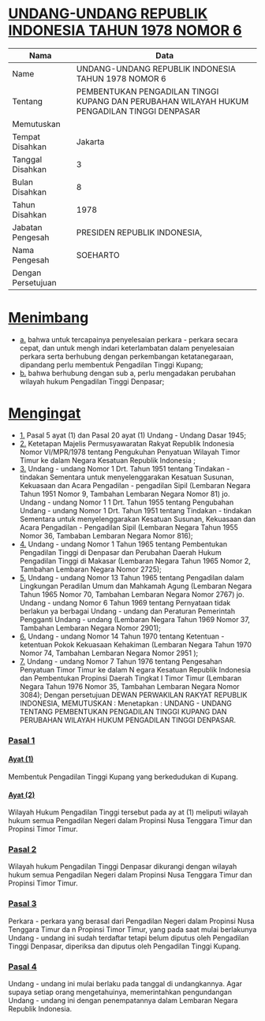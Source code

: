 # [UNDANG-UNDANG REPUBLIK INDONESIA TAHUN 1978 NOMOR 6](http://example.org/legal/peraturan/uu/1978/6)

| Nama | Data |
| ------ | ----- |
|Name|UNDANG-UNDANG REPUBLIK INDONESIA TAHUN 1978 NOMOR 6|
|Tentang| PEMBENTUKAN PENGADILAN TINGGI KUPANG DAN PERUBAHAN WILAYAH HUKUM PENGADILAN TINGGI DENPASAR|
|Memutuskan||
|Tempat Disahkan|Jakarta|
|Tanggal Disahkan|3|
|Bulan Disahkan|8|
|Tahun Disahkan|1978|
|Jabatan Pengesah|PRESIDEN REPUBLIK INDONESIA,|
|Nama Pengesah|SOEHARTO|
|Dengan Persetujuan||
# [Menimbang](http://example.org/legal/peraturan/uu/1978/6/menimbang)

* [a.](http://example.org/legal/peraturan/uu/1978/6/menimbang/huruf/a) bahwa untuk tercapainya penyelesaian perkara - perkara secara cepat, dan untuk mengh indari keterlambatan dalam penyelesaian perkara serta berhubung dengan perkembangan ketatanegaraan, dipandang perlu membentuk Pengadilan Tinggi Kupang;
* [b.](http://example.org/legal/peraturan/uu/1978/6/menimbang/huruf/b) bahwa berhubung dengan sub a, perlu mengadakan perubahan wilayah hukum Pengadilan Tinggi Denpasar;
# [Mengingat](http://example.org/legal/peraturan/uu/1978/6/mengingat)

* [1.](http://example.org/legal/peraturan/uu/1978/6/mengingat/huruf/0001) Pasal 5 ayat (1) dan Pasal 20 ayat (1) Undang - Undang Dasar 1945;
* [2.](http://example.org/legal/peraturan/uu/1978/6/mengingat/huruf/0002) Ketetapan Majelis Permusyawaratan Rakyat Republik Indonesia Nomor VI/MPR/1978 tentang Pengukuhan Penyatuan Wilayah Timor Timur ke dalam Negara Kesatuan Republik Indonesia ;
* [3.](http://example.org/legal/peraturan/uu/1978/6/mengingat/huruf/0003) Undang - undang Nomor 1 Drt. Tahun 1951 tentang Tindakan - tindakan Sementara untuk menyelenggarakan Kesatuan Susunan, Kekuasaan dan Acara Pengadilan - pengadilan Sipil (Lembaran Negara Tahun 1951 Nomor 9, Tambahan Lembaran Negara Nomor 81) jo. Undang - undang Nomor 1 1 Drt. Tahun 1955 tentang Pengubahan Undang - undang Nomor 1 Drt. Tahun 1951 tentang Tindakan - tindakan Sementara untuk menyelenggarakan Kesatuan Susunan, Kekuasaan dan Acara Pengadilan - Pengadilan Sipil (Lembaran Negara Tahun 1955 Nomor 36, Tambaban Lembaran Negara Nomor 816);
* [4.](http://example.org/legal/peraturan/uu/1978/6/mengingat/huruf/0004) Undang - undang Nomor 1 Tahun 1965 tentang Pembentukan Pengadilan Tinggi di Denpasar dan Perubahan Daerah Hukum Pengadilan Tinggi di Makasar (Lembaran Negara Tahun 1965 Nomor 2, Tambahan Lembaran Negara Nomor 2725);
* [5.](http://example.org/legal/peraturan/uu/1978/6/mengingat/huruf/0005) Undang - undang Nomor 13 Tahun 1965 tentang Pengadilan dalam Lingkungan Peradilan Umum dan Mahkamah Agung (Lembaran Negara Tahun 1965 Nomor 70, Tambahan Lembaran Negara Nomor 2767) jo. Undang - undang Nomor 6 Tahun 1969 tentang Pernyataan tidak berlakun ya berbagai Undang - undang dan Peraturan Pemerintah Pengganti Undang - undang (Lembaran Negara Tahun 1969 Nomor 37, Tambahan Lembaran Negara Nomor 2901);
* [6.](http://example.org/legal/peraturan/uu/1978/6/mengingat/huruf/0006) Undang - undang Nomor 14 Tahun 1970 tentang Ketentuan - ketentuan Pokok Kekuasaan Kehakiman (Lembaran Negara Tahun 1970 Nomor 74, Tambahan Lembaran Negara Nomor 2951 );
* [7.](http://example.org/legal/peraturan/uu/1978/6/mengingat/huruf/0007) Undang - undang Nomor 7 Tahun 1976 tentang Pengesahan Penyatuan Timor Timur ke dalam N egara Kesatuan Republik Indonesia dan Pembentukan Propinsi Daerah Tingkat I Timor Timur (Lembaran Negara Tahun 1976 Nomor 35, Tambahan Lembaran Negara Nomor 3084); Dengan persetujuan DEWAN PERWAKILAN RAKYAT REPUBLIK INDONESIA, MEMUTUSKAN : Menetapkan : UNDANG - UNDANG TENTANG PEMBENTUKAN PENGADILAN TINGGI KUPANG DAN PERUBAHAN WILAYAH HUKUM PENGADILAN TINGGI DENPASAR.

### [Pasal 1](http://example.org/legal/peraturan/uu/1978/6/pasal/0001)

#### [Ayat (1)](http://example.org/legal/peraturan/uu/1978/6/pasal/0001/versi/19780803/ayat/0001)
Membentuk Pengadilan Tinggi Kupang yang berkedudukan di Kupang.

#### [Ayat (2)](http://example.org/legal/peraturan/uu/1978/6/pasal/0001/versi/19780803/ayat/0002)
Wilayah Hukum Pengadilan Tinggi tersebut pada ay at (1) meliputi wilayah hukum semua Pengadilan Negeri dalam Propinsi Nusa Tenggara Timur dan Propinsi Timor Timur.


### [Pasal 2](http://example.org/legal/peraturan/uu/1978/6/pasal/0002)
Wilayah hukum Pengadilan Tinggi Denpasar dikurangi dengan wilayah hukum semua Pengadilan Negeri dalam Propinsi Nusa Tenggara Timur dan Propinsi Timor Timur.


### [Pasal 3](http://example.org/legal/peraturan/uu/1978/6/pasal/0003)
Perkara - perkara yang berasal dari Pengadilan Negeri dalam Propinsi Nusa Tenggara Timur da n Propinsi Timor Timur, yang pada saat mulai berlakunya Undang - undang ini sudah terdaftar tetapi belum diputus oleh Pengadilan Tinggi Denpasar, diperiksa dan diputus oleh Pengadilan Tinggi Kupang.


### [Pasal 4](http://example.org/legal/peraturan/uu/1978/6/pasal/0004)
Undang - undang ini mulai berlaku pada tanggal di undangkannya. Agar supaya setiap orang mengetahuinya, memerintahkan pengundangan Undang - undang ini dengan penempatannya dalam Lembaran Negara Republik Indonesia.
